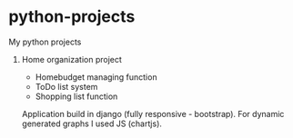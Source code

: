 # python-projects
My python projects

1. Home organization project
   - Homebudget managing function 
   - ToDo list system
   - Shopping list function

   Application build in django (fully responsive - bootstrap). For dynamic generated graphs I used JS (chartjs). 
